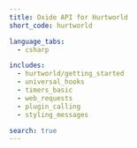 ```yaml
---
title: Oxide API for Hurtworld
short_code: hurtworld

language_tabs:
  - csharp

includes:
  - hurtworld/getting_started
  - universal_hooks
  - timers_basic
  - web_requests
  - plugin_calling
  - styling_messages

search: true
---
```

